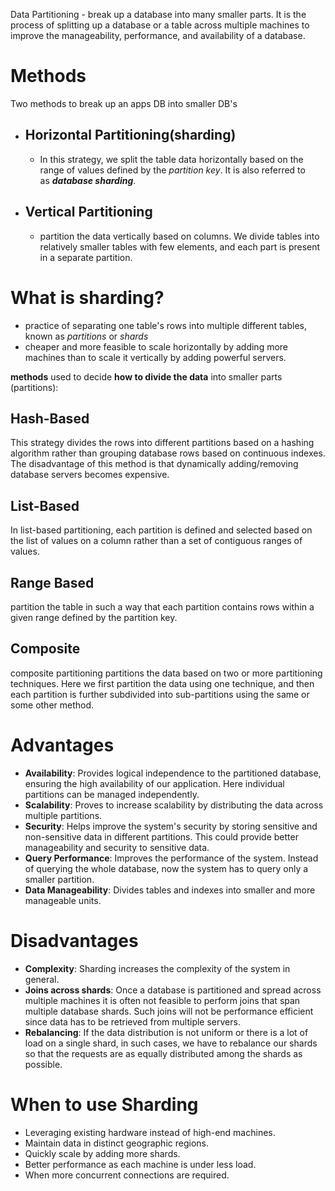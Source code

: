  Data Partitioning -  break up a database into many smaller parts. It is the process of splitting up a database or a table across multiple machines to improve the manageability, performance, and availability of a database.
# Methods
Two methods to break up an apps DB into smaller DB's
* ## Horizontal Partitioning(sharding)
	* In this strategy, we split the table data horizontally based on the range of values defined by the _partition key_. It is also referred to as **_database sharding_**.
* ## Vertical Partitioning 
	* partition the data vertically based on columns. We divide tables into relatively smaller tables with few elements, and each part is present in a separate partition.

# What is sharding?
* practice of separating one table's rows into multiple different tables, known as _partitions_ or _shards_
* cheaper and more feasible to scale horizontally by adding more machines than to scale it vertically by adding powerful servers.

**methods** used to decide **how to divide the data** into smaller parts (partitions):
## Hash-Based
This strategy divides the rows into different partitions based on a hashing algorithm rather than grouping database rows based on continuous indexes.
The disadvantage of this method is that dynamically adding/removing database servers becomes expensive.

## List-Based
In list-based partitioning, each partition is defined and selected based on the list of values on a column rather than a set of contiguous ranges of values.

## Range Based
partition the table in such a way that each partition contains rows within a given range defined by the partition key.

## Composite
composite partitioning partitions the data based on two or more partitioning techniques. Here we first partition the data using one technique, and then each partition is further subdivided into sub-partitions using the same or some other method.

# Advantages
- **Availability**: Provides logical independence to the partitioned database, ensuring the high availability of our application. Here individual partitions can be managed independently.
- **Scalability**: Proves to increase scalability by distributing the data across multiple partitions.
- **Security**: Helps improve the system's security by storing sensitive and non-sensitive data in different partitions. This could provide better manageability and security to sensitive data.
- **Query Performance**: Improves the performance of the system. Instead of querying the whole database, now the system has to query only a smaller partition.
- **Data Manageability**: Divides tables and indexes into smaller and more manageable units.
# Disadvantages
- **Complexity**: Sharding increases the complexity of the system in general.
- **Joins across shards**: Once a database is partitioned and spread across multiple machines it is often not feasible to perform joins that span multiple database shards. Such joins will not be performance efficient since data has to be retrieved from multiple servers.
- **Rebalancing**: If the data distribution is not uniform or there is a lot of load on a single shard, in such cases, we have to rebalance our shards so that the requests are as equally distributed among the shards as possible.

# When to use Sharding 
- Leveraging existing hardware instead of high-end machines.
- Maintain data in distinct geographic regions.
- Quickly scale by adding more shards.
- Better performance as each machine is under less load.
- When more concurrent connections are required.